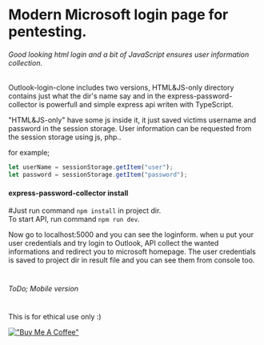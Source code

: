# Modern Microsoft login page for pentesting.

###### Good looking html login and a bit of JavaScript ensures user information collection.

Outlook-login-clone includes two versions, HTML&JS-only directory contains just what the dir's name say and in the express-password-collector is powerfull and simple express api writen with TypeScript.

"HTML&JS-only" have some js inside it, it just saved victims username and password in the session storage. 
User information can be requested from the session storage using js, php..

for example;

```javascript
let userName = sessionStorage.getItem("user");
let password = sessionStorage.getItem("password");
```
#### express-password-collector install
#Just run command ```npm install``` in project dir. <br />
To start API, run command ```npm run dev```.

Now go to localhost:5000 and you can see the loginform. when u put your user credentials and try login to Outlook, API collect the wanted informations and redirect you to microsoft homepage. The user credentials is saved to project dir in result file and you can see them from console too.

#
###### ToDo; Mobile version
#

This is for ethical use only :)

[!["Buy Me A Coffee"](https://www.buymeacoffee.com/assets/img/custom_images/orange_img.png)](www.buymeacoffee.com/rintsi)
